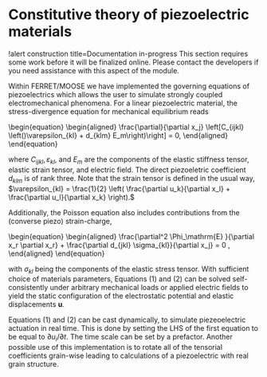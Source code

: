 # Constitutive theory of piezoelectric materials

!alert construction title=Documentation in-progress
This section requires some work before it will be finalized online. Please contact the developers if you need assistance with this aspect of the module.

Within FERRET/MOOSE we have implemented the governing equations of piezoelectrics which allows the user to simulate strongly coupled electromechanical phenomena. For a linear piezoelectric material, the stress-divergence equation for mechanical equilibrium reads

\begin{equation}
  \begin{aligned}
    \frac{\partial}{\partial x_j} \left[C_{ijkl} \left()\varepsilon_{kl} + d_{klm} E_m\right)\right] = 0,
  \end{aligned}
\end{equation}

where $C_{ijkl}, \varepsilon_{kl},$ and $E_m$ are the components of the elastic stiffness tensor, elastic strain tensor, and electric field. The direct piezoeletric coefficient $d_{klm}$ is of rank three. Note that the strain tensor is defined in the usual way, $\varepsilon_{kl} = \frac{1}{2} \left( \frac{\partial u_k}{\partial x_l} + \frac{\partial u_l}{\partial x_k} \right).$

Additionally, the Poisson equation also includes contributions from the (converse piezo) strain-charge,

\begin{equation}
  \begin{aligned}
    \frac{\partial^2 \Phi_\mathrm{E} }{\partial x_r \partial x_r} + \frac{\partial d_{jkl} \sigma_{kl}}{\partial x_j} = 0 ,
  \end{aligned}
\end{equation}

 with $\sigma_{kl}$ being the components of the elastic stress tensor. With sufficient choice of materials parameters, Equations (1) and (2) can be solved self-consistently under arbitrary mechanical loads or applied electric fields to yield the static configuration of the electrostatic potential and elastic displacements $\mathbf{u}.$

Equations (1) and (2) can be cast dynamically, to simulate piezeoelectric actuation in real time. This is done by setting the LHS of the first equation to be equal to $\partial u_i / \partial t$. The time scale can be set by a prefactor. Another possible use of this implementation is to rotate all of the tensorial coefficients grain-wise leading to calculations of a piezoelectric with real grain structure.
